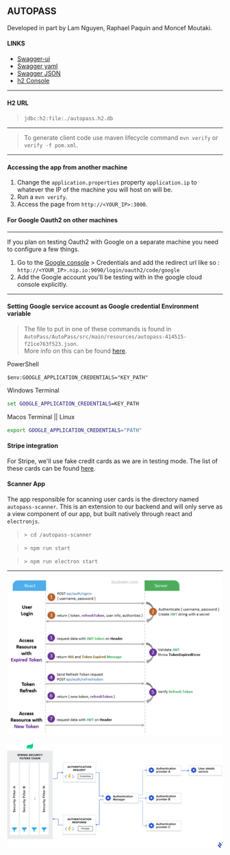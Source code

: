 ## AUTOPASS

Developed in part by Lam Nguyen, Raphael Paquin and Moncef Moutaki.

#### LINKS

- [Swagger-ui](http://localhost:9090/swagger-ui/index.html)
- [Swagger yaml](http://localhost:9090/v3/api-docs.yaml)
- [Swagger JSON](http://localhost:9090/v3/api-docs)
- [h2 Console](http://localhost:9090/h2-console)

---

#### H2 URL

> `jdbc:h2:file:./autopass.h2.db`

---

> To generate client code use maven lifecycle command `mvn verify` or `verify -f pom.xml`.

---

#### Accessing the app from another machine

1. Change the `application.properties` property `application.ip` to whatever the IP of the machine you will host on will be.
2. Run a `mvn verify`.
3. Access the page from `http://<YOUR_IP>:3000`.

#### For Google Oauth2 on other machines

---

If you plan on testing Oauth2 with Google on a separate machine you need to configure a few things.  

1. Go to the [Google console](https://console.cloud.google.com/apis/credentials/oauthclient/244388900912-q4r1gbp7mcp9e5bg76tvsjc28se5esco.apps.googleusercontent.com?project=autopass-414515) > Credentials and add the redirect url like so : `http://<YOUR_IP>.nip.io:9090/login/oauth2/code/google`
2. Add the Google account you'll be testing with in the google cloud console explicitly.

---

#### Setting Google service account as Google credential Environment variable

> The file to put in one of these commands is found in `AutoPass/AutoPass/src/main/resources/autopass-414515-f21ce763f523.json`.  
> More info on this can be found [here](https://cloud.google.com/docs/authentication/provide-credentials-adc#local-user-cred).

PowerShell
```shell
$env:GOOGLE_APPLICATION_CREDENTIALS="KEY_PATH"
```

Windows Terminal
```cmd
set GOOGLE_APPLICATION_CREDENTIALS=KEY_PATH
```

Macos Terminal || Linux
```zsh
export GOOGLE_APPLICATION_CREDENTIALS="PATH"
```

#### Stripe integration

For Stripe, we'll use fake credit cards as we are in testing mode. The list of these cards can be found [here](https://docs.stripe.com/testing).

#### Scanner App

The app responsible for scanning user cards is the directory named `autopass-scanner`. This is an extension to our backend and will only serve as a view component of our app, but built natively through react and `electronjs`.

> `> cd /autopass-scanner`

> `> npm run start`

> `> npm run electron start`


---




![img.png](img.png)

![img_1.png](img_1.png)
